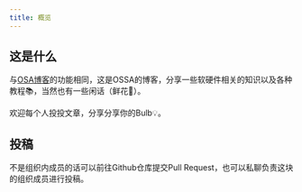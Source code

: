 ```yaml
---
title: 概览
---
```


## 这是什么

与[OSA博客](https://cczu-ossa.github.io/home-legacy/)的功能相同，这是OSSA的博客，分享一些软硬件相关的知识以及各种教程📚，当然也有一些闲话（鲜花🌹）。

欢迎每个人投投文章，分享分享你的Bulb💡。

## 投稿

不是组织内成员的话可以前往Github仓库提交Pull Request，也可以私聊负责这块的组织成员进行投稿。
